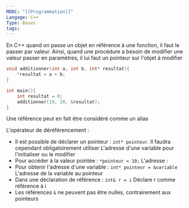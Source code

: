 ```yaml
---
MOOC: "[[Programmation]]"
Langage: C++
Type: Bases
tags:
---
```

En C++ quand on passe un objet en référence à une fonction, il faut le passer par valeur. Ainsi, quand une procédure a besoin de modifier une valeur passer en paramètres, il lui faut un pointeur sur l'objet à modifier
```cpp
void additionner(int a, int b, int* resultat){
	*resultat = a + b;
}

int main(){
	int resultat = 0;
	additionner(10, 20, &resultat);
}
```
Une référence peut en fait être considéré comme un alias




L'opérateur de déréférencement :
- Il est possible de déclarer un pointeur : `int* pointeur`. Il faudra cependant obligatoirement utiliser L'adresse d'une variable pour l'initialiser ou le modifier
- Pour accéder à la valeur pointée : `*pointeur = 10;`
L'adresse :
- Pour obtenir l'adresse d'une variable : `int* pointeur = &variable` L'adresse de la variable au pointeur
- Dans une déclaration de référence : `int& r = i` Déclare r comme référence à i
- Les références `&` ne peuvent pas être nulles, contrairement aux pointeurs